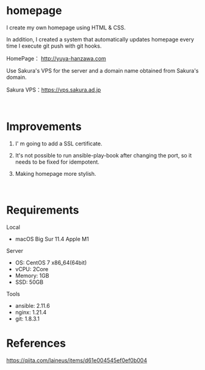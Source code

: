 # homepage 

I create my own homepage using HTML & CSS.

In addition, I created a system that automatically updates homepage every time I execute git push with git hooks.

HomePage： http://yuya-hanzawa.com

Use Sakura's VPS for the server and a domain name obtained from Sakura's domain.

Sakura VPS：https://vps.sakura.ad.jp

</br>

# Improvements
1. I' m going to add a SSL certificate.

2. It's not possible to run ansible-play-book after changing the port, so it needs to be fixed for idempotent.

3. Making homepage more stylish.

</br>

# Requirements
Local
- macOS Big Sur 11.4 Apple M1

Server  
- OS: CentOS 7 x86_64(64bit)  
- vCPU: 2Core  
- Memory: 1GB  
- SSD: 50GB  

Tools
- ansible: 2.11.6
- nginx: 1.21.4
- git: 1.8.3.1

# References
https://qiita.com/laineus/items/d61e004545ef0ef0b004
